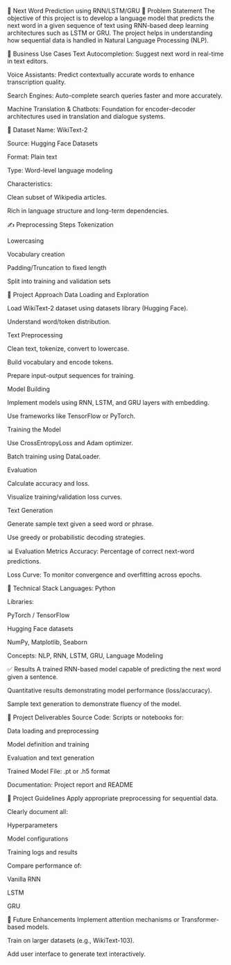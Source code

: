 🧠 Next Word Prediction using RNN/LSTM/GRU
📌 Problem Statement
The objective of this project is to develop a language model that predicts the next word in a given sequence of text using RNN-based deep learning architectures such as LSTM or GRU. The project helps in understanding how sequential data is handled in Natural Language Processing (NLP).

💼 Business Use Cases
Text Autocompletion: Suggest next word in real-time in text editors.

Voice Assistants: Predict contextually accurate words to enhance transcription quality.

Search Engines: Auto-complete search queries faster and more accurately.

Machine Translation & Chatbots: Foundation for encoder-decoder architectures used in translation and dialogue systems.

📂 Dataset
Name: WikiText-2

Source: Hugging Face Datasets

Format: Plain text

Type: Word-level language modeling

Characteristics:

Clean subset of Wikipedia articles.

Rich in language structure and long-term dependencies.

✍️ Preprocessing Steps
Tokenization

Lowercasing

Vocabulary creation

Padding/Truncation to fixed length

Split into training and validation sets

🧭 Project Approach
Data Loading and Exploration

Load WikiText-2 dataset using datasets library (Hugging Face).

Understand word/token distribution.

Text Preprocessing

Clean text, tokenize, convert to lowercase.

Build vocabulary and encode tokens.

Prepare input-output sequences for training.

Model Building

Implement models using RNN, LSTM, and GRU layers with embedding.

Use frameworks like TensorFlow or PyTorch.

Training the Model

Use CrossEntropyLoss and Adam optimizer.

Batch training using DataLoader.

Evaluation

Calculate accuracy and loss.

Visualize training/validation loss curves.

Text Generation

Generate sample text given a seed word or phrase.

Use greedy or probabilistic decoding strategies.

📊 Evaluation Metrics
Accuracy: Percentage of correct next-word predictions.

Loss Curve: To monitor convergence and overfitting across epochs.

🔧 Technical Stack
Languages: Python

Libraries:

PyTorch / TensorFlow

Hugging Face datasets

NumPy, Matplotlib, Seaborn

Concepts: NLP, RNN, LSTM, GRU, Language Modeling

✅ Results
A trained RNN-based model capable of predicting the next word given a sentence.

Quantitative results demonstrating model performance (loss/accuracy).

Sample text generation to demonstrate fluency of the model.

🚀 Project Deliverables
Source Code: Scripts or notebooks for:

Data loading and preprocessing

Model definition and training

Evaluation and text generation

Trained Model File: .pt or .h5 format

Documentation: Project report and README

📌 Project Guidelines
Apply appropriate preprocessing for sequential data.

Clearly document all:

Hyperparameters

Model configurations

Training logs and results

Compare performance of:

Vanilla RNN

LSTM

GRU

🧠 Future Enhancements
Implement attention mechanisms or Transformer-based models.

Train on larger datasets (e.g., WikiText-103).

Add user interface to generate text interactively.
